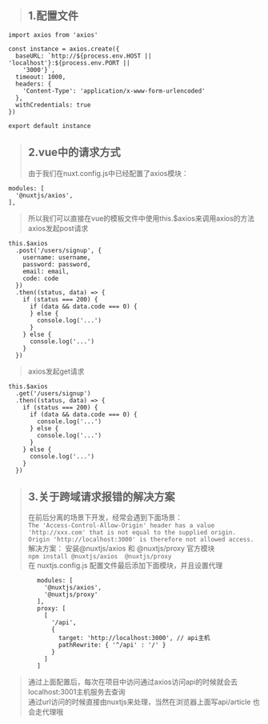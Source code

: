 > ## **1.配置文件**
```
import axios from 'axios'

const instance = axios.create({
  baseURL: `http://${process.env.HOST || 'localhost'}:${process.env.PORT ||
    '3000'}`,
  timeout: 1000,
  headers: {
    'Content-Type': 'application/x-www-form-urlencoded'
  },
  withCredentials: true
})

export default instance
```
> ## **2.vue中的请求方式**
>  由于我们在nuxt.config.js中已经配置了axios模块：<br/>
```
modules: [
  '@nuxtjs/axios',
],
```
>  所以我们可以直接在vue的模板文件中使用this.$axios来调用axios的方法<br/>
>  axios发起post请求<br/>
```
this.$axios
  .post('/users/signup', {
    username: username,
    password: password,
    email: email,
    code: code
  })
  .then((status, data) => {
    if (status === 200) {
      if (data && data.code === 0) {
      } else {
        console.log('...')
      }
    } else {
      console.log('...')
    }
  })
```
>  axios发起get请求<br/>
```
this.$axios
  .get('/users/signup')
  .then((status, data) => {
    if (status === 200) {
      if (data && data.code === 0) {
        console.log('...')
      } else {
        console.log('...')
      }
    } else {
      console.log('...')
    }
  })
```
> ## **3.关于跨域请求报错的解决方案**
>  在前后分离的场景下开发，经常会遇到下面场景：<br/>
`The 'Access-Control-Allow-Origin' header has a value 'http://xxx.com' that is not equal to the supplied origin. Origin 'http://localhost:3000' is therefore not allowed access.`<br/>
> 解决方案： 安装@nuxtjs/axios 和 @nuxtjs/proxy 官方模块<br/>
`npm install @nuxtjs/axios  @nuxtjs/proxy `<br/>
> 在 nuxtjs.config.js 配置文件最后添加下面模块，并且设置代理<br/>
```  
        modules: [
          '@nuxtjs/axios',
          '@nuxtjs/proxy'
        ],
        proxy: [
          [
            '/api', 
            { 
              target: 'http://localhost:3000', // api主机
              pathRewrite: { '^/api' : '/' }
            }
          ]
        ]
  ```
> 通过上面配置后，每次在项目中访问通过axios访问api的时候就会去localhost:3001主机服务去查询<br/>
> 通过url访问的时候直接由nuxtjs来处理，当然在浏览器上面写api/article 也会走代理哦<br/>

